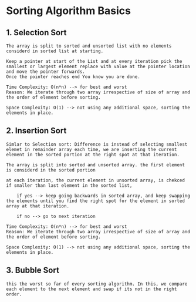 # Sorting Algorithm Basics

## 1. Selection Sort

    The array is split to sorted and unsorted list with no elements considerd in sorted list at starting.
     
    Keep a pointer at start of the List and at every iteration pick the smallest or largest element replace with value at the pointer location and move the pointer forwards.
    Once the pointer reaches end You know you are done.

    Time Complexity: O(n*n) --> for best and worst 
    Reason: We iterate through two array irrespective of size of array and the order of element before sorting.

    Space Complexity: O(1) --> not using any additional space, sorting the elements in place.



## 2. Insertion Sort

    Simlar to Selection sort: Difference is instead of selecting smallest elemet in remainder array each time, we are inserting the current element in the sorted portion at the right spot at that iteration.

    The array is split into sorted and unsorted array. the first element is considerd in the sorted portion

    at each iteration, the current element in unsorted array, is chekced if smaller than last element in the sorted list, 

        if yes --> keep going backwards in sorted array, and keep swapping the elements until you find the right spot for the element in sorted array at that iteration. 

        if no --> go to next iteration

    Time Complexity: O(n*n) --> for best and worst 
    Reason: We iterate through two array irrespective of size of array and the order of element before sorting.

    Space Complexity: O(1) --> not using any additional space, sorting the elements in place.

## 3. Bubble Sort

    this the worst so far of every sorting algorithm. In this, we compare each element to the next element and swap if its not in the right order.


